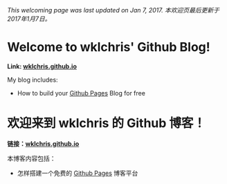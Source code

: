 [myblog]: https://wklchris.github.io
[GithubPages]: https://pages.github.com/

*This welcoming page was last updated on Jan 7, 2017.
本欢迎页最后更新于2017年1月7日。*

# Welcome to wklchris' Github Blog!

**Link: [wklchris.github.io][myblog]**

My blog includes: 

- How to build your [Github Pages][GithubPages] Blog for free


# 欢迎来到 wklchris 的 Github 博客！

**链接：[wklchris.github.io][myblog]**

本博客内容包括：

- 怎样搭建一个免费的 [Github Pages][GithubPages] 博客平台